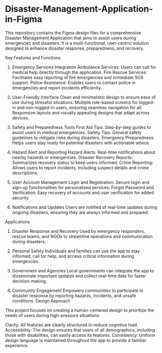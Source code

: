 # Disaster-Management-Application-in-Figma

This repository contains the Figma design files for a comprehensive Disaster Management Application that aims to assist users during emergencies and disasters. It is a multi-functional, user-centric solution designed to enhance disaster response, preparedness, and recovery.

Key Features and Functions
1. Emergency Services Integration
Ambulance Services: Users can call for medical help directly through the application.
Fire Rescue Services: Facilitates easy reporting of fire emergencies and immediate SOS support.
Police Assistance: Enables users to contact police in emergencies and report incidents efficiently.

2. User-Friendly Interface
Clean and minimalistic design to ensure ease of use during stressful situations.
Multiple role-based screens for logged-in and non-logged-in users, ensuring seamless navigation for all.
Responsive layouts and visually appealing designs that adapt across devices.

3. Safety and Preparedness Tools
First Aid Tips: Step-by-step guides to assist users in medical emergencies.
Safety Tips: General safety guidelines to mitigate risks during disasters.
Emergency Preparedness: Helps users stay ready for potential disasters with actionable advice.

4. Hazard Alert and Reporting
Hazard Alerts: Real-time notifications about nearby hazards or emergencies.
Disaster Recovery Reports: Summarizes recovery status to keep users informed.
Crime Reporting: Allows users to report incidents, including suspect details and crime descriptions.

5. User Account Management
Login and Registration: Secure login and sign-up functionalities for personalized services.
Forgot Password and Verification: Easy recovery of accounts and user verification for added security.

6. Notifications and Updates
Users are notified of real-time updates during ongoing disasters, ensuring they are always informed and prepared.

Applications

1. Disaster Response and Recovery
Used by emergency responders, rescue teams, and NGOs to streamline operations and communication during disasters.

2. Personal Safety
Individuals and families can use the app to stay informed, call for help, and access critical information during emergencies.

3. Government and Agencies
Local governments can integrate the app to disseminate important updates and collect real-time data for faster decision-making.

4. Community Engagement
Empowers communities to participate in disaster response by reporting hazards, incidents, and unsafe conditions.
Design Approach

This project focuses on creating a human-centered design to prioritize the needs of users during high-pressure situations:

Clarity: All features are clearly structured to reduce cognitive load.
Accessibility: The design ensures that users of all demographics, including those with disabilities, can easily access its features.
Consistency: Uniform design language is maintained throughout the app to provide a familiar experience.
